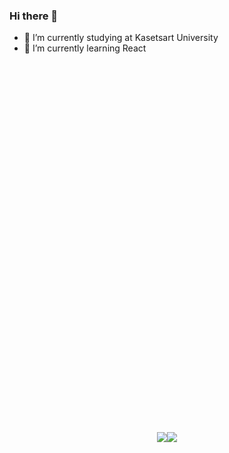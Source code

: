 ### Hi there 👋

- 🔭 I’m currently studying at Kasetsart University
- 🌱 I’m currently learning React

<div style="display: flex; justify-content: center; align-items: center; height: 30vh;">
  <img src="https://github-readme-stats.vercel.app/api?username=nicenicegame&show_icons=true&theme=vue" />
  <img src="https://github-readme-stats.vercel.app/api/top-langs/?username=nicenicegame&layout=compact&theme=vue&langs_count=8" />
</div>
